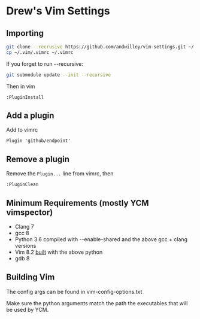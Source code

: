 # Drew's Vim Settings

## Importing

```bash
git clone --recrusive https://github.com/andwilley/vim-settings.git ~/.vim && \
cp ~/.vim/.vimrc ~/.vimrc
```

If you forget to run --recursive:
```bash
git submodule update --init --recursive
```

Then in vim
```
:PluginInstall
```

## Add a plugin

Add to vimrc
```
Plugin 'github/endpoint'
```

## Remove a plugin

Remove the `Plugin...` line from vimrc, then
```
:PluginClean
```

## Minimum Requirements (mostly YCM vimspector)

* Clang 7
* gcc 8
* Python 3.6 compiled with --enable-shared and the above gcc + clang versions
* Vim 8.2 [built](https://github.com/ycm-core/YouCompleteMe/wiki/Building-Vim-from-source) with the above python
* gdb 8

## Building Vim

The config args can be found in vim-config-options.txt

Make sure the python arguments match the path the executables that will be used
by YCM.
